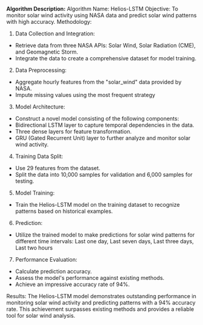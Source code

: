**Algorithm Description:**
Algorithm Name: Helios-LSTM
Objective: To monitor solar wind activity using NASA data and predict solar wind patterns with high accuracy.
Methodology:
1. Data Collection and Integration:
-	Retrieve data from three NASA APIs: Solar Wind, Solar Radiation (CME), and Geomagnetic Storm.
-	Integrate the data to create a comprehensive dataset for model training.
2. Data Preprocessing:
-	Aggregate hourly features from the "solar_wind" data provided by NASA.
-	Impute missing values using the most frequent strategy
3. Model Architecture:
-	Construct a novel model consisting of the following components:
-	Bidirectional LSTM layer to capture temporal dependencies in the data.
-	Three dense layers for feature transformation.
-	GRU (Gated Recurrent Unit) layer to further analyze and monitor solar wind activity.
4. Training Data Split:
-	Use 29 features from the dataset.
-	Split the data into 10,000 samples for validation and 6,000 samples for testing.
5. Model Training:
-	Train the Helios-LSTM model on the training dataset to recognize patterns based on historical examples.
6. Prediction:
-	Utilize the trained model to make predictions for solar wind patterns for different time intervals: Last one day, Last seven days, Last three days, Last two hours
7. Performance Evaluation:
-	Calculate prediction accuracy.
-	Assess the model's performance against existing methods.
-	Achieve an impressive accuracy rate of 94%.
   
Results: The Helios-LSTM model demonstrates outstanding performance in monitoring solar wind activity and predicting patterns with a 94% accuracy rate. This achievement surpasses existing methods and provides a reliable tool for solar wind analysis.
